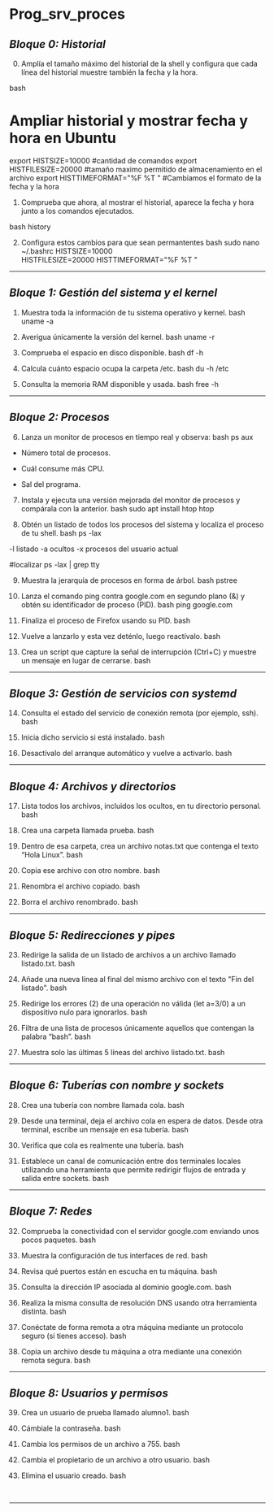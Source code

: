# Prog_srv_proces

## *Bloque 0: Historial*

0. Amplía el tamaño máximo del historial de la shell y configura que cada línea del historial muestre también la fecha y la hora.

bash
# Ampliar historial y mostrar fecha y hora en Ubuntu
export HISTSIZE=10000  #cantidad de comandos
export HISTFILESIZE=20000  #tamaño maximo permitido de almacenamiento en el archivo
export HISTTIMEFORMAT="%F %T "  #Cambiamos el formato de la fecha y la hora


 


1. Comprueba que ahora, al mostrar el historial, aparece la fecha y hora junto a los comandos ejecutados.

bash
history


2. Configura estos cambios para que sean permantentes
bash
sudo nano ~/.bashrc
HISTSIZE=10000  
HISTFILESIZE=20000 
HISTTIMEFORMAT="%F %T "


---

## *Bloque 1: Gestión del sistema y el kernel*

1. Muestra toda la información de tu sistema operativo y kernel.
bash
uname -a

    
2. Averigua únicamente la versión del kernel.
bash
uname -r

    
3. Comprueba el espacio en disco disponible.
bash
df -h

    
4. Calcula cuánto espacio ocupa la carpeta /etc.
bash
du -h /etc

    
5. Consulta la memoria RAM disponible y usada.
bash
free -h

    

---

## *Bloque 2: Procesos*

6. Lanza un monitor de procesos en tiempo real y observa:
bash
ps aux

    
- Número total de procesos.
	
- Cuál consume más CPU.
	
- Sal del programa.
        
7. Instala y ejecuta una versión mejorada del monitor de procesos y compárala con la anterior.
bash
sudo apt install htop
 htop

    
8. Obtén un listado de todos los procesos del sistema y localiza el proceso de tu shell.
bash
ps -lax

-l listado
-a ocultos
-x procesos del usuario actual

#localizar
ps -lax | grep tty 

    
9. Muestra la jerarquía de procesos en forma de árbol.
bash
pstree

    
10. Lanza el comando ping contra google.com en segundo plano (&) y obtén su identificador de proceso (PID).
bash
ping google.com

    
11. Finaliza el proceso de Firefox usando su PID.
bash


    
12. Vuelve a lanzarlo y esta vez deténlo, luego reactívalo.
bash


    
13. Crea un script que capture la señal de interrupción (Ctrl+C) y muestre un mensaje en lugar de cerrarse.
bash


    

---

## *Bloque 3: Gestión de servicios con systemd*

14. Consulta el estado del servicio de conexión remota (por ejemplo, ssh).
bash


    
15. Inicia dicho servicio si está instalado.
bash


    
16. Desactívalo del arranque automático y vuelve a activarlo.
bash


    

---

## *Bloque 4: Archivos y directorios*

17. Lista todos los archivos, incluidos los ocultos, en tu directorio personal.
bash


    
18. Crea una carpeta llamada prueba.
bash


    
19. Dentro de esa carpeta, crea un archivo notas.txt que contenga el texto “Hola Linux”.
bash


    
20. Copia ese archivo con otro nombre.
bash


    
21. Renombra el archivo copiado.
bash


    
22. Borra el archivo renombrado.
bash


    

---

## *Bloque 5: Redirecciones y pipes*

23. Redirige la salida de un listado de archivos a un archivo llamado listado.txt.
bash


    
24. Añade una nueva línea al final del mismo archivo con el texto "Fin del listado".
bash


    
25. Redirige los errores (2) de una operación no válida (let a=3/0) a un dispositivo nulo para ignorarlos.
bash


    
26. Filtra de una lista de procesos únicamente aquellos que contengan la palabra “bash”.
bash


    
27. Muestra solo las últimas 5 líneas del archivo listado.txt.
bash


    

---

## *Bloque 6: Tuberías con nombre y sockets*

28. Crea una tubería con nombre llamada cola.
bash


    
29. Desde una terminal, deja el archivo cola en espera de datos. Desde otra terminal, escribe un mensaje en esa tubería.
bash


    
30. Verifica que cola es realmente una tubería.
bash


    
31. Establece un canal de comunicación entre dos terminales locales utilizando una herramienta que permite redirigir flujos de entrada y salida entre sockets.
bash


    

---

## *Bloque 7: Redes*

32. Comprueba la conectividad con el servidor google.com enviando unos pocos paquetes.
bash


    
33. Muestra la configuración de tus interfaces de red.
bash


    
34. Revisa qué puertos están en escucha en tu máquina.
bash


    
35. Consulta la dirección IP asociada al dominio google.com.
bash


    
36. Realiza la misma consulta de resolución DNS usando otra herramienta distinta.
bash


    
37. Conéctate de forma remota a otra máquina mediante un protocolo seguro (si tienes acceso).
bash


    
38. Copia un archivo desde tu máquina a otra mediante una conexión remota segura.
bash


    

---

## *Bloque 8: Usuarios y permisos*

39. Crea un usuario de prueba llamado alumno1.
bash


    
40. Cámbiale la contraseña.
bash


    
41. Cambia los permisos de un archivo a 755.
bash


    
42. Cambia el propietario de un archivo a otro usuario.
bash


    
43. Elimina el usuario creado.
bash


    

---
